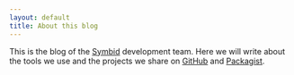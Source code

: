 ```yaml
---
layout: default
title: About this blog
---
```


This is the blog of the [Symbid](http://symbid.com) development team. Here we will write about the tools we use and the projects we share on [GitHub](https://github.com/Symbid) and [Packagist](https://packagist.org/packages/symbid/).
